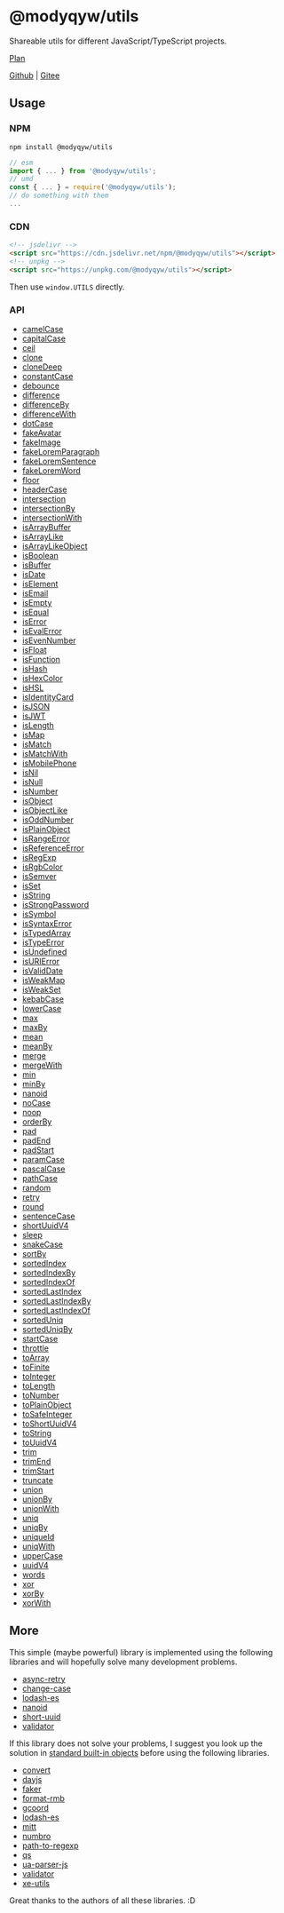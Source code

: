 # @modyqyw/utils

Shareable utils for different JavaScript/TypeScript projects.

[Plan](https://github.com/ModyQyW/utils/issues/1)

[Github](https://github.com/ModyQyW/utils#readme) | [Gitee](https://github.com/ModyQyW/utils#readme)

## Usage

### NPM

```shell
npm install @modyqyw/utils
```

```javascript
// esm
import { ... } from '@modyqyw/utils';
// umd
const { ... } = require('@modyqyw/utils');
// do something with them
...
```

### CDN

```html
<!-- jsdelivr -->
<script src="https://cdn.jsdelivr.net/npm/@modyqyw/utils"></script>
<!-- unpkg -->
<script src="https://unpkg.com/@modyqyw/utils"></script>
```

Then use `window.UTILS` directly.

### API

- [camelCase](https://github.com/blakeembrey/change-case#camelcase)
- [capitalCase](https://github.com/blakeembrey/change-case#capitalcase)
- [ceil](https://lodash.com/docs/4.17.15#ceil)
- [clone](https://lodash.com/docs/4.17.15#clone)
- [cloneDeep](https://lodash.com/docs/4.17.15#cloneDeep)
- [constantCase](https://github.com/blakeembrey/change-case#constantcase)
- [debounce](https://lodash.com/docs/4.17.15#debounce)
- [difference](https://lodash.com/docs/4.17.15#difference)
- [differenceBy](https://lodash.com/docs/4.17.15#differenceBy)
- [differenceWith](https://lodash.com/docs/4.17.15#differenceWith)
- [dotCase](https://github.com/blakeembrey/change-case#dotcase)
- [fakeAvatar](./src/fakeAvatar.ts)
- [fakeImage](./src/fakeImage.ts)
- [fakeLoremParagraph](./src/fakeLoremParagraph.ts)
- [fakeLoremSentence](./src/fakeLoremSentence.ts)
- [fakeLoremWord](./src/fakeLoremWord.ts)
- [floor](https://lodash.com/docs/4.17.15#floor)
- [headerCase](https://github.com/blakeembrey/change-case#headercase)
- [intersection](https://lodash.com/docs/4.17.15#intersection)
- [intersectionBy](https://lodash.com/docs/4.17.15#intersectionBy)
- [intersectionWith](https://lodash.com/docs/4.17.15#intersectionWith)
- [isArrayBuffer](https://lodash.com/docs/4.17.15#isArrayBuffer)
- [isArrayLike](https://lodash.com/docs/4.17.15#isArrayLike)
- [isArrayLikeObject](https://lodash.com/docs/4.17.15#isArrayLikeObject)
- [isBoolean](https://lodash.com/docs/4.17.15#isBoolean)
- [isBuffer](https://lodash.com/docs/4.17.15#isBuffer)
- [isDate](https://lodash.com/docs/4.17.15#isDate)
- [isElement](https://lodash.com/docs/4.17.15#isElement)
- [isEmail](https://github.com/validatorjs/validator.js#validators)
- [isEmpty](https://lodash.com/docs/4.17.15#isEmpty)
- [isEqual](https://lodash.com/docs/4.17.15#isEqual)
- [isError](https://lodash.com/docs/4.17.15#isError)
- [isEvalError](./src/isEvalError.ts)
- [isEvenNumber](./src/isEvenNumber.ts)
- [isFloat](./src/isFloat.ts)
- [isFunction](https://lodash.com/docs/4.17.15#isFunction)
- [isHash](https://github.com/validatorjs/validator.js#validators)
- [isHexColor](https://github.com/validatorjs/validator.js#validators)
- [isHSL](https://github.com/validatorjs/validator.js#validators)
- [isIdentityCard](https://github.com/validatorjs/validator.js#validators)
- [isJSON](https://github.com/validatorjs/validator.js#validators)
- [isJWT](https://github.com/validatorjs/validator.js#validators)
- [isLength](https://lodash.com/docs/4.17.15#isLength)
- [isMap](https://lodash.com/docs/4.17.15#isMap)
- [isMatch](https://lodash.com/docs/4.17.15#isMatch)
- [isMatchWith](https://lodash.com/docs/4.17.15#isMatchWith)
- [isMobilePhone](https://github.com/validatorjs/validator.js#validators)
- [isNil](https://lodash.com/docs/4.17.15#isNil)
- [isNull](https://lodash.com/docs/4.17.15#isNull)
- [isNumber](https://lodash.com/docs/4.17.15#isNumber)
- [isObject](https://lodash.com/docs/4.17.15#isObject)
- [isObjectLike](https://lodash.com/docs/4.17.15#isObjectLike)
- [isOddNumber](./src/isOddNumber.ts)
- [isPlainObject](https://lodash.com/docs/4.17.15#isPlainObject)
- [isRangeError](./src/isRangeError.ts)
- [isReferenceError](./src/isReferenceError.ts)
- [isRegExp](https://lodash.com/docs/4.17.15#isRegExp)
- [isRgbColor](https://github.com/validatorjs/validator.js#validators)
- [isSemver](https://github.com/validatorjs/validator.js#validators)
- [isSet](https://lodash.com/docs/4.17.15#isSet)
- [isString](https://lodash.com/docs/4.17.15#isString)
- [isStrongPassword](https://github.com/validatorjs/validator.js#validators)
- [isSymbol](https://lodash.com/docs/4.17.15#isSymbol)
- [isSyntaxError](./src/isSyntaxError.ts)
- [isTypedArray](https://lodash.com/docs/4.17.15#isTypedArray)
- [isTypeError](./src/isTypeError.ts)
- [isUndefined](https://lodash.com/docs/4.17.15#isUndefined)
- [isURIError](./src/isURIError.ts)
- [isValidDate](./src/isValidDate.ts)
- [isWeakMap](https://lodash.com/docs/4.17.15#isWeakMap)
- [isWeakSet](https://lodash.com/docs/4.17.15#isWeakSet)
- [kebabCase](https://lodash.com/docs/4.17.15#kebabCase)
- [lowerCase](https://lodash.com/docs/4.17.15#lowerCase)
- [max](https://lodash.com/docs/4.17.15#max)
- [maxBy](https://lodash.com/docs/4.17.15#maxBy)
- [mean](https://lodash.com/docs/4.17.15#mean)
- [meanBy](https://lodash.com/docs/4.17.15#meanBy)
- [merge](https://lodash.com/docs/4.17.15#merge)
- [mergeWith](https://lodash.com/docs/4.17.15#mergeWith)
- [min](https://lodash.com/docs/4.17.15#min)
- [minBy](https://lodash.com/docs/4.17.15#minBy)
- [nanoid](https://github.com/ai/nanoid#readme)
- [noCase](https://github.com/blakeembrey/change-case#nocase)
- [noop](https://lodash.com/docs/4.17.15#noop)
- [orderBy](https://lodash.com/docs/4.17.15#orderBy)
- [pad](https://lodash.com/docs/4.17.15#pad)
- [padEnd](https://lodash.com/docs/4.17.15#padEnd)
- [padStart](https://lodash.com/docs/4.17.15#padStart)
- [paramCase](https://github.com/blakeembrey/change-case#paramcase)
- [pascalCase](https://github.com/blakeembrey/change-case#pascalcase)
- [pathCase](https://github.com/blakeembrey/change-case#pathcase)
- [random](https://lodash.com/docs/4.17.15#random)
- [retry](https://github.com/vercel/async-retry#readme)
- [round](https://lodash.com/docs/4.17.15#round)
- [sentenceCase](https://github.com/blakeembrey/change-case#sentencecase)
- [shortUuidV4](./src/shortUuidV4.ts)
- [sleep](./src/sleep.ts)
- [snakeCase](https://github.com/blakeembrey/change-case#snakecase)
- [sortBy](https://lodash.com/docs/4.17.15#sortBy)
- [sortedIndex](https://lodash.com/docs/4.17.15#sortedIndex)
- [sortedIndexBy](https://lodash.com/docs/4.17.15#sortedIndexBy)
- [sortedIndexOf](https://lodash.com/docs/4.17.15#sortedIndexOf)
- [sortedLastIndex](https://lodash.com/docs/4.17.15#sortedLastIndex)
- [sortedLastIndexBy](https://lodash.com/docs/4.17.15#sortedLastIndexBy)
- [sortedLastIndexOf](https://lodash.com/docs/4.17.15#sortedLastIndexOf)
- [sortedUniq](https://lodash.com/docs/4.17.15#sortedUniq)
- [sortedUniqBy](https://lodash.com/docs/4.17.15#sortedUniqBy)
- [startCase](https://lodash.com/docs/4.17.15#startCase)
- [throttle](https://lodash.com/docs/4.17.15#throttle)
- [toArray](https://lodash.com/docs/4.17.15#toArray)
- [toFinite](https://lodash.com/docs/4.17.15#toFinite)
- [toInteger](https://lodash.com/docs/4.17.15#toInteger)
- [toLength](https://lodash.com/docs/4.17.15#toLength)
- [toNumber](https://lodash.com/docs/4.17.15#toNumber)
- [toPlainObject](https://lodash.com/docs/4.17.15#toPlainObject)
- [toSafeInteger](https://lodash.com/docs/4.17.15#toSafeInteger)
- [toShortUuidV4](./src/toShortUuidV4.ts)
- [toString](https://lodash.com/docs/4.17.15#toString)
- [toUuidV4](./src/toUuidV4.ts)
- [trim](https://lodash.com/docs/4.17.15#trim)
- [trimEnd](https://lodash.com/docs/4.17.15#trimEnd)
- [trimStart](https://lodash.com/docs/4.17.15#trimStart)
- [truncate](https://lodash.com/docs/4.17.15#truncate)
- [union](https://lodash.com/docs/4.17.15#union)
- [unionBy](https://lodash.com/docs/4.17.15#unionBy)
- [unionWith](https://lodash.com/docs/4.17.15#unionWith)
- [uniq](https://lodash.com/docs/4.17.15#uniq)
- [uniqBy](https://lodash.com/docs/4.17.15#uniqBy)
- [uniqueId](https://lodash.com/docs/4.17.15#uniqueId)
- [uniqWith](https://lodash.com/docs/4.17.15#uniqWith)
- [upperCase](https://lodash.com/docs/4.17.15#upperCase)
- [uuidV4](./src/uuidV4.ts)
- [words](https://lodash.com/docs/4.17.15#words)
- [xor](https://lodash.com/docs/4.17.15#xor)
- [xorBy](https://lodash.com/docs/4.17.15#xorBy)
- [xorWith](https://lodash.com/docs/4.17.15#xorWith)

## More

This simple (maybe powerful) library is implemented using the following libraries and will hopefully solve many development problems.

- [async-retry](https://github.com/vercel/async-retry#readme)
- [change-case](https://github.com/blakeembrey/change-case#readme)
- [lodash-es](https://github.com/lodash/lodash#readme)
- [nanoid](https://github.com/ai/nanoid#readme)
- [short-uuid](https://github.com/oculus42/short-uuid#readme)
- [validator](https://github.com/validatorjs/validator.js#readme)

If this library does not solve your problems, I suggest you look up the solution in [standard built-in objects](https://developer.mozilla.org/en-US/docs/Web/JavaScript/Reference/Global_Objects) before using the following libraries.

- [convert](https://github.com/jonahsnider/convert#readme)
- [dayjs](https://github.com/iamkun/dayjs#readme)
- [faker](https://github.com/Marak/faker.js#readme)
- [format-rmb](https://github.com/bazingaedward/ChinaCurrency#readme)
- [gcoord](https://github.com/hujiulong/gcoord#readme)
- [lodash-es](https://github.com/lodash/lodash#readme)
- [mitt](https://github.com/developit/mitt#readme)
- [numbro](https://github.com/BenjaminVanRyseghem/numbro#readme)
- [path-to-regexp](https://github.com/pillarjs/path-to-regexp#readme)
- [qs](https://github.com/ljharb/qs#readme)
- [ua-parser-js](https://github.com/faisalman/ua-parser-js#readme)
- [validator](https://github.com/validatorjs/validator.js#readme)
- [xe-utils](https://github.com/x-extends/xe-utils#readme)

Great thanks to the authors of all these libraries. :D
